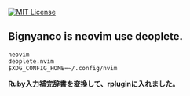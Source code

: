 [![MIT License](http://img.shields.io/badge/license-MIT-blue.svg?style=flat)](LICENSE)

## Bignyanco is neovim use deoplete. 

```
neovim
deoplete.nvim
$XDG_CONFIG_HOME=~/.config/nvim
```

**Ruby入力補完辞書を変換して、rpluginに入れました。**
